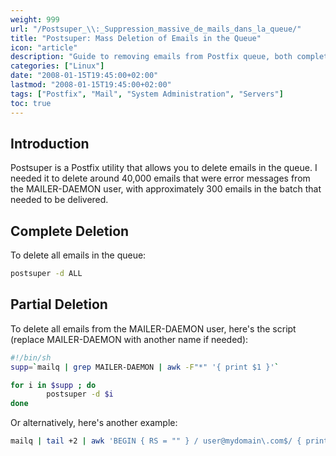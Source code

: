 ```yaml
---
weight: 999
url: "/Postsuper_\\:_Suppression_massive_de_mails_dans_la_queue/"
title: "Postsuper: Mass Deletion of Emails in the Queue"
icon: "article"
description: "Guide to removing emails from Postfix queue, both complete and selective deletions using postsuper utility."
categories: ["Linux"]
date: "2008-01-15T19:45:00+02:00"
lastmod: "2008-01-15T19:45:00+02:00"
tags: ["Postfix", "Mail", "System Administration", "Servers"]
toc: true
---
```


## Introduction

Postsuper is a Postfix utility that allows you to delete emails in the queue. I needed it to delete around 40,000 emails that were error messages from the MAILER-DAEMON user, with approximately 300 emails in the batch that needed to be delivered.

## Complete Deletion

To delete all emails in the queue:

```bash
postsuper -d ALL
```

## Partial Deletion

To delete all emails from the MAILER-DAEMON user, here's the script (replace MAILER-DAEMON with another name if needed):

```bash
#!/bin/sh
supp=`mailq | grep MAILER-DAEMON | awk -F"*" '{ print $1 }'`

for i in $supp ; do
        postsuper -d $i  
done
```

Or alternatively, here's another example:

```bash
mailq | tail +2 | awk 'BEGIN { RS = "" } / user@mydomain\.com$/ { print $1 }' | tr -d '*!' | postsuper -d -
```